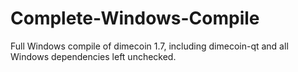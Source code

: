 # Complete-Windows-Compile

Full Windows compile of dimecoin 1.7, including dimecoin-qt and all Windows dependencies left unchecked.
